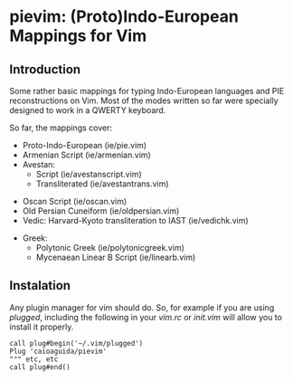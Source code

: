 # pievim: (Proto)Indo-European Mappings for Vim

## Introduction

Some rather basic mappings for typing Indo-European languages and PIE reconstructions on Vim.
Most of the modes written so far were specially designed to work in a QWERTY keyboard.

So far, the mappings cover:
 - Proto-Indo-European (ie/pie.vim)
 - Armenian Script (ie/armenian.vim)
 - Avestan: 
     - Script (ie/avestanscript.vim) 
     - Transliterated (ie/avestantrans.vim)
 <!-- - Old Church Slavonic Glagolitic (glagolitic) -->
 - Oscan Script (ie/oscan.vim)
 - Old Persian Cuneiform (ie/oldpersian.vim)
 - Vedic: Harvard-Kyoto transliteration to IAST (ie/vedichk.vim)
 <!-- - Gothic (gothic) -->
 - Greek:
    - Polytonic Greek (ie/polytonicgreek.vim)
    - Mycenaean Linear B Script (ie/linearb.vim)
    <!-- - Cypriot Syllabary (cypriot) -->


## Instalation

Any plugin manager for vim should do. So, for example if you are using *plugged*, including the following in your *vim.rc* or *init.vim* will allow you to install it properly.

```{vim}
call plug#begin('~/.vim/plugged')
Plug 'caioaguida/pievim'
""" etc, etc
call plug#end()
```
